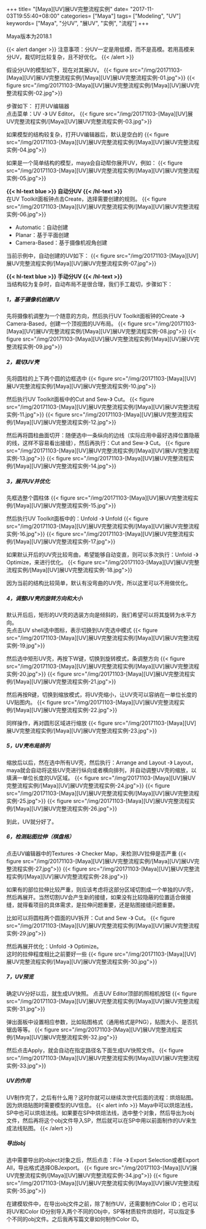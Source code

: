+++
title= "[Maya][UV]展UV完整流程实例"
date= "2017-11-03T19:55:40+08:00"
categories= ["Maya"]
tags= ["Modeling", "UV"]
keywords= ["Maya", "分UV", "展UV", "实例", "流程"]
+++

Maya版本为2018.1

{{< alert danger >}}
注意事项：分UV一定是用低模，而不是高模。若用高模来分UV，裁切时比较复杂，且不好优化。
{{< /alert >}}

假设分UV的模型如下，现在对其展UV。
{{< figure src="/img/20171103-[Maya][UV]展UV完整流程实例/[Maya][UV]展UV完整流程实例-01.jpg">}}
{{< figure src="/img/20171103-[Maya][UV]展UV完整流程实例/[Maya][UV]展UV完整流程实例-02.jpg">}}

步骤如下：
打开UV编辑器  
点击菜单：UV -》 UV Editor。
{{< figure src="/img/20171103-[Maya][UV]展UV完整流程实例/[Maya][UV]展UV完整流程实例-03.jpg">}}

如果模型的结构较复杂，打开UV编辑器后，默认是空白的
{{< figure src="/img/20171103-[Maya][UV]展UV完整流程实例/[Maya][UV]展UV完整流程实例-04.jpg">}}

如果是一个简单结构的模型，maya会自动帮你展开UV，例如：
{{< figure src="/img/20171103-[Maya][UV]展UV完整流程实例/[Maya][UV]展UV完整流程实例-05.jpg">}}

**{{< hl-text blue >}} 自动分UV {{< /hl-text >}}**  
在UV Toolkit面板钟点击Create，选择需要创建的规则。
{{< figure src="/img/20171103-[Maya][UV]展UV完整流程实例/[Maya][UV]展UV完整流程实例-06.jpg">}}

+ Automatic：自动创建
+ Planar：基于平面创建
+ Camera-Based：基于摄像机视角创建

当前示例中，自动创建的UV如下：
{{< figure src="/img/20171103-[Maya][UV]展UV完整流程实例/[Maya][UV]展UV完整流程实例-07.jpg">}}

**{{< hl-text blue >}} 手动分UV {{< /hl-text >}}**  
当结构较为复杂时，自动布局不是很合理，我们手工裁切，步骤如下：

##### 1，基于摄像机创建UV
先将摄像机调整为一个随意的方向，然后执行UV Toolkit面板钟的Create -》 Camera-Based，创建一个顶视图的UV布局。
{{< figure src="/img/20171103-[Maya][UV]展UV完整流程实例/[Maya][UV]展UV完整流程实例-08.jpg">}}
{{< figure src="/img/20171103-[Maya][UV]展UV完整流程实例/[Maya][UV]展UV完整流程实例-09.jpg">}}

##### 2，裁切UV壳
先将圆柱的上下两个圆的边框选中
{{< figure src="/img/20171103-[Maya][UV]展UV完整流程实例/[Maya][UV]展UV完整流程实例-10.jpg">}}

然后执行UV Toolkit面板中的Cut and Sew-》 Cut。
{{< figure src="/img/20171103-[Maya][UV]展UV完整流程实例/[Maya][UV]展UV完整流程实例-11.jpg">}}
{{< figure src="/img/20171103-[Maya][UV]展UV完整流程实例/[Maya][UV]展UV完整流程实例-12.jpg">}}

然后再将圆柱曲面切开：随便选中一条纵向的边线（实际应用中最好选择位置隐蔽的线，这样不容易看出接缝），然后再执行：Cut and Sew-》 Cut。
{{< figure src="/img/20171103-[Maya][UV]展UV完整流程实例/[Maya][UV]展UV完整流程实例-13.jpg">}}
{{< figure src="/img/20171103-[Maya][UV]展UV完整流程实例/[Maya][UV]展UV完整流程实例-14.jpg">}}

##### 3，展开UV并优化
先框选整个圆柱体
{{< figure src="/img/20171103-[Maya][UV]展UV完整流程实例/[Maya][UV]展UV完整流程实例-15.jpg">}}

然后执行UV Toolkit面板中的：Unfold -》 Unfold
{{< figure src="/img/20171103-[Maya][UV]展UV完整流程实例/[Maya][UV]展UV完整流程实例-16.jpg">}}
{{< figure src="/img/20171103-[Maya][UV]展UV完整流程实例/[Maya][UV]展UV完整流程实例-17.jpg">}}

如果默认开后的UV壳比较弯曲，希望能够自动变直，则可以多次执行：Unfold -》 Optimize，来进行优化。
{{< figure src="/img/20171103-[Maya][UV]展UV完整流程实例/[Maya][UV]展UV完整流程实例-18.jpg">}}

因为当前的结构比较简单，默认有没弯曲的UV壳，所以这里可以不用做优化。

##### 4，调整UV壳的旋转方向和大小
默认开后后，矩形的UV壳的选装方向是倾斜的，我们希望可以将其旋转为水平方向。  
先点击UV shell选中图标，表示切换到UV壳选中模式
{{< figure src="/img/20171103-[Maya][UV]展UV完整流程实例/[Maya][UV]展UV完整流程实例-19.jpg">}}

然后选中矩形UV壳，再按下W键，切换到旋转模式，条调整方向
{{< figure src="/img/20171103-[Maya][UV]展UV完整流程实例/[Maya][UV]展UV完整流程实例-20.jpg">}}
{{< figure src="/img/20171103-[Maya][UV]展UV完整流程实例/[Maya][UV]展UV完整流程实例-21.jpg">}}

然后再按R键，切换到缩放模式，将UV壳缩小，让UV壳可以容纳在一单位长度的UV贴图内。
{{< figure src="/img/20171103-[Maya][UV]展UV完整流程实例/[Maya][UV]展UV完整流程实例-22.jpg">}}

同样操作，再对圆形区域进行缩放
{{< figure src="/img/20171103-[Maya][UV]展UV完整流程实例/[Maya][UV]展UV完整流程实例-23.jpg">}}

##### 5，UV壳布局排列
缩放后以后，然在选中所有UV壳，然后执行：Arrange and Layout -》 Layout，maya就会自动将这些UV壳进行纵向或者横向排列，并自动调整UV壳的缩放，以填满一单位长度的UV区域。
{{< figure src="/img/20171103-[Maya][UV]展UV完整流程实例/[Maya][UV]展UV完整流程实例-24.jpg">}}
{{< figure src="/img/20171103-[Maya][UV]展UV完整流程实例/[Maya][UV]展UV完整流程实例-25.jpg">}}
{{< figure src="/img/20171103-[Maya][UV]展UV完整流程实例/[Maya][UV]展UV完整流程实例-26.jpg">}}

到此，UV就分好了。

##### 6，检测贴图拉伸（棋盘格）
点击UV编辑器中的Textures -》 Checker Map，来检测UV拉伸是否严重
{{< figure src="/img/20171103-[Maya][UV]展UV完整流程实例/[Maya][UV]展UV完整流程实例-27.jpg">}}
{{< figure src="/img/20171103-[Maya][UV]展UV完整流程实例/[Maya][UV]展UV完整流程实例-28.jpg">}}

如果有的部位拉伸比较严重，则应该考虑将这部分区域切割成一个单独的UV壳，然后再展开。当然切割UV会产生新的接缝，如果没有比较隐蔽的位置适合做接缝，就得看项目的具体需求，是拉伸问题重要，还是贴图接缝问题重要。

比如可以将圆柱两个圆面的UV拆开：Cut and Sew -》 Cut。
{{< figure src="/img/20171103-[Maya][UV]展UV完整流程实例/[Maya][UV]展UV完整流程实例-29.jpg">}}

然后再展开优化：Unfold -》 Optimize。  
这时的拉伸程度相比之前要好一些
{{< figure src="/img/20171103-[Maya][UV]展UV完整流程实例/[Maya][UV]展UV完整流程实例-30.jpg">}}

##### 7，UV预览
确定UV分好以后，就生成UV快照。
点击UV Editor顶部的照相机按钮
{{< figure src="/img/20171103-[Maya][UV]展UV完整流程实例/[Maya][UV]展UV完整流程实例-31.jpg">}}

弹出面板中设置相应参数，比如贴图格式（通用格式是PNG），贴图大小、是否抗锯齿等等。
{{< figure src="/img/20171103-[Maya][UV]展UV完整流程实例/[Maya][UV]展UV完整流程实例-32.jpg">}}

然后点击Apply，就会自动在指定路径名下面生成UV快照文件。
{{< figure src="/img/20171103-[Maya][UV]展UV完整流程实例/[Maya][UV]展UV完整流程实例-33.jpg">}}

##### UV的作用
UV制作完了，之后有什么用？这时你就可以继续次世代后面的流程：烘焙贴图。因为烘焙贴图时需要模型的UV信息。
{{< alert info >}}
Maya中可以烘焙法线，SP中也可以烘焙法线。如果要在SP中烘焙法线，选中整个对象，然后导出为obj文件，然后再将这个obj文件导入SP，然后就可以在SP中用以前面制作的UV来生成法线贴图。
{{< /alert >}}

##### 导出obj
选中需要导出的object对象之后，然后点击：File -》 Export Selection或者Export All，导出格式选择OBJexport。
{{< figure src="/img/20171103-[Maya][UV]展UV完整流程实例/[Maya][UV]展UV完整流程实例-34.jpg">}}
{{< figure src="/img/20171103-[Maya][UV]展UV完整流程实例/[Maya][UV]展UV完整流程实例-35.jpg">}}


在建模软件中，在导出obj文件之前，除了制作UV，还需要制作Color ID；也可以将UV和Color ID分别导入两个不同的Obj中，SP等材质软件烘焙时，可以指定多个不同的obj文件。之后我再写篇文章如何制作Color ID。